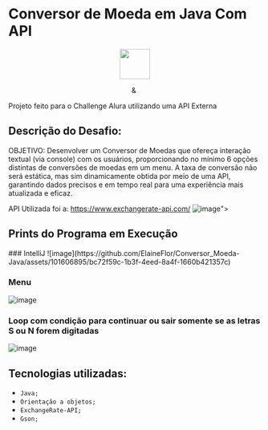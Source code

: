 # Conversor de Moeda em Java Com API
<p align="center">
  <img height="60px" src="https://i.imgur.com/w0NvalO.png">
</p>

<p align="center">
  <img height="9" src="https://i.imgur.com/PvAbpvx.png"> &
  <img height="13" src="https://i.imgur.com/rEzWrXJ.png">
</p>

Projeto feito para o Challenge Alura utilizando uma API Externa

<h2> Descrição do Desafio: </h2> 
OBJETIVO: Desenvolver um Conversor de Moedas que ofereça interação textual (via console) 
com os usuários, proporcionando no mínimo 6 opções distintas de conversões de moedas em um menu. 
A taxa de conversão não será estática, mas sim dinamicamente obtida por meio de uma API, 
garantindo dados precisos e em tempo real para uma experiência mais atualizada e eficaz.

API Utilizada foi a: https://www.exchangerate-api.com/
![image](https://github.com/ElaineFlor/JavaConversorMoedaAPI/assets/101606895/3a0625f1-0374-44e1-9ef7-d17ca10252df)">

<h2>Prints do Programa em Execução </h2>
### IntelliJ
![image](https://github.com/ElaineFlor/Conversor_Moeda-Java/assets/101606895/bc72f59c-1b3f-4eed-8a4f-1660b421357c)


### Menu
![image](https://github.com/ElaineFlor/Conversor_Moeda-Java/assets/101606895/468efdf3-f0d3-4576-bbf1-6941a4111315)

### Loop com condição para continuar ou sair somente se as letras S ou N forem digitadas
![image](https://github.com/ElaineFlor/Conversor_Moeda-Java/assets/101606895/8baacf1c-24eb-4fae-a60f-331b7bd0b746)


## Tecnologias utilizadas:

- ``Java;``
- ``Orientação a objetos;``
- ``ExchangeRate-API;``
- ``Gson;``

